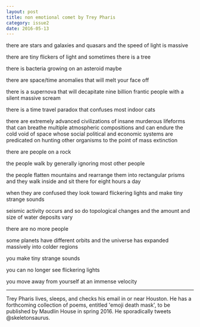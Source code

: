 ```yaml
---
layout: post
title: non emotional comet by Trey Pharis
category: issue2
date: 2016-05-13
---
```


there are stars and galaxies and quasars and the speed of light is massive

there are tiny flickers of light and sometimes there is a tree

there is bacteria growing on an asteroid maybe

there are space/time anomalies that will melt your face off

there is a supernova that will decapitate nine billion frantic people with a silent massive scream

there is a time travel paradox that confuses most indoor cats

there are extremely advanced civilizations of insane murderous lifeforms that can breathe multiple atmospheric compositions and can endure the cold void of space whose social political and economic systems are predicated on hunting other organisms to the point of mass extinction 

there are people on a rock

the people walk by generally ignoring most other people

the people flatten mountains and rearrange them into rectangular prisms and they walk inside and sit there for eight hours a day

when they are confused they look toward flickering lights and make tiny strange sounds

seismic activity occurs and so do topological changes and the amount and size of water deposits vary

there are no more people

some planets have different orbits and the universe has expanded massively into colder regions

you make tiny strange sounds

you can no longer see flickering lights

you move away from yourself at an immense velocity

___

Trey Pharis lives, sleeps, and checks his email in or near Houston. He has a forthcoming collection of poems, entitled 'emoji death mask', to be published by Maudlin House in spring 2016. He sporadically tweets @skeletonsaurus.